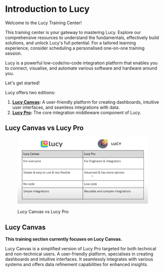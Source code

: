 # Introduction to Lucy

Welcome to the Lucy Training Center!

This training center is your gateway to mastering Lucy. Explore our comprehensive resources to understand the fundamentals, effectively build solutions, and unlock Lucy's full potential. For a tailored learning experience, consider scheduling a personalised one-on-one training session.&#x20;

Lucy is a powerful low-code/no-code integration platform that enables you to connect, visualise, and automate various software and hardware around you.

Let's get started!

Lucy offers two editions:

1. [**Lucy Canvas**](./)**:** A user-friendly platform for creating dashboards, intuitive user interfaces, and seamless integrations with data.
2. [**Lucy Pro**](https://app.gitbook.com/o/rFRFJlYlHWiEgHIppKnt/s/r90o9gxIl0sBRbdhjFUQ/)**:** The core integration middleware component of Lucy.

## Lucy Canvas vs Lucy Pro

<figure><img src=".gitbook/assets/image (1) (1) (1).png" alt=""><figcaption><p>Lucy Canvas vs Lucy Pro</p></figcaption></figure>

## Lucy Canvas

**This training section currently focuses on Lucy Canvas.**

Lucy Canvas is a simplified version of Lucy Pro targeted for both technical and non-technical users. A user-friendly platform, specialises in creating dashboards and intuitive interfaces. It seamlessly integrates with various systems and offers data refinement capabilities for enhanced insights.
